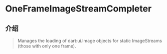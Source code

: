# OneFrameImageStreamCompleter

## 介绍

> Manages the loading of dart:ui.Image objects for static ImageStreams (those with only one frame).
